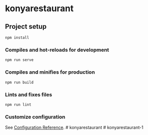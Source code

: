# konyarestaurant

## Project setup
```
npm install
```

### Compiles and hot-reloads for development
```
npm run serve
```

### Compiles and minifies for production
```
npm run build
```

### Lints and fixes files
```
npm run lint
```

### Customize configuration
See [Configuration Reference](https://cli.vuejs.org/config/).
#   k o n y a r e s t a u r a n t  
 #   k o n y a r e s t a u r a n t - 1  
 